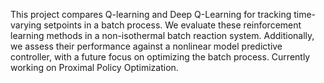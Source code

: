 This project compares Q-learning and Deep Q-Learning for tracking time-varying setpoints in a batch process. We evaluate these reinforcement learning methods in a non-isothermal batch reaction system. Additionally, we assess their performance against a nonlinear model predictive controller, with a future focus on optimizing the batch process. Currently working on Proximal Policy Optimization.
